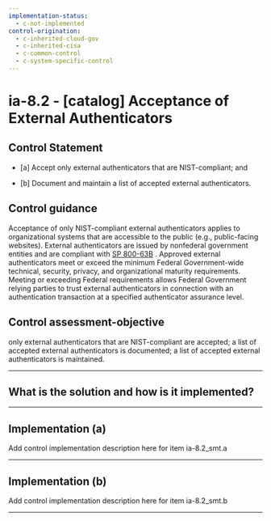 ```yaml
---
implementation-status:
  - c-not-implemented
control-origination:
  - c-inherited-cloud-gov
  - c-inherited-cisa
  - c-common-control
  - c-system-specific-control
---
```


# ia-8.2 - \[catalog\] Acceptance of External Authenticators

## Control Statement

- \[a\] Accept only external authenticators that are NIST-compliant; and

- \[b\] Document and maintain a list of accepted external authenticators.

## Control guidance

Acceptance of only NIST-compliant external authenticators applies to organizational systems that are accessible to the public (e.g., public-facing websites). External authenticators are issued by nonfederal government entities and are compliant with [SP 800-63B](#e59c5a7c-8b1f-49ca-8de0-6ee0882180ce) . Approved external authenticators meet or exceed the minimum Federal Government-wide technical, security, privacy, and organizational maturity requirements. Meeting or exceeding Federal requirements allows Federal Government relying parties to trust external authenticators in connection with an authentication transaction at a specified authenticator assurance level.

## Control assessment-objective

only external authenticators that are NIST-compliant are accepted;
a list of accepted external authenticators is documented;
a list of accepted external authenticators is maintained.

______________________________________________________________________

## What is the solution and how is it implemented?

<!-- Please leave this section blank and enter implementation details in the parts below. -->

______________________________________________________________________

## Implementation (a)

Add control implementation description here for item ia-8.2_smt.a

______________________________________________________________________

## Implementation (b)

Add control implementation description here for item ia-8.2_smt.b

______________________________________________________________________

